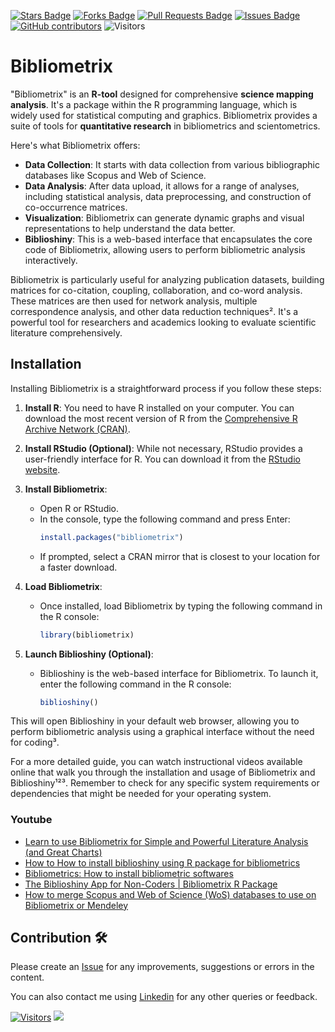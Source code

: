 <a href="https://github.com/drshahizan/research-design/stargazers"><img src="https://img.shields.io/github/stars/drshahizan/research-design" alt="Stars Badge"/></a>
<a href="https://github.com/drshahizan/research-design/network/members"><img src="https://img.shields.io/github/forks/drshahizan/research-design" alt="Forks Badge"/></a>
<a href="https://github.com/drshahizan/research-design/pulls"><img src="https://img.shields.io/github/issues-pr/drshahizan/research-design" alt="Pull Requests Badge"/></a>
<a href="https://github.com/drshahizan/research-design"><img src="https://img.shields.io/github/issues/drshahizan/research-design" alt="Issues Badge"/></a>
<a href="https://github.com/drshahizan/research-design/graphs/contributors"><img alt="GitHub contributors" src="https://img.shields.io/github/contributors/drshahizan/research-design?color=2b9348"></a>
![Visitors](https://api.visitorbadge.io/api/visitors?path=https%3A%2F%2Fgithub.com%2Fdrshahizan%2MCSD1043&labelColor=%23d9e3f0&countColor=%23697689&style=flat)


# Bibliometrix
"Bibliometrix" is an **R-tool** designed for comprehensive **science mapping analysis**. It's a package within the R programming language, which is widely used for statistical computing and graphics. Bibliometrix provides a suite of tools for **quantitative research** in bibliometrics and scientometrics.

Here's what Bibliometrix offers:
- **Data Collection**: It starts with data collection from various bibliographic databases like Scopus and Web of Science.
- **Data Analysis**: After data upload, it allows for a range of analyses, including statistical analysis, data preprocessing, and construction of co-occurrence matrices.
- **Visualization**: Bibliometrix can generate dynamic graphs and visual representations to help understand the data better.
- **Biblioshiny**: This is a web-based interface that encapsulates the core code of Bibliometrix, allowing users to perform bibliometric analysis interactively.

Bibliometrix is particularly useful for analyzing publication datasets, building matrices for co-citation, coupling, collaboration, and co-word analysis. These matrices are then used for network analysis, multiple correspondence analysis, and other data reduction techniques². It's a powerful tool for researchers and academics looking to evaluate scientific literature comprehensively.

## Installation
Installing Bibliometrix is a straightforward process if you follow these steps:

1. **Install R**: You need to have R installed on your computer. You can download the most recent version of R from the [Comprehensive R Archive Network (CRAN)](https://cran.r-project.org/).

2. **Install RStudio (Optional)**: While not necessary, RStudio provides a user-friendly interface for R. You can download it from the [RStudio website](https://posit.co/download/rstudio-desktop/).

3. **Install Bibliometrix**:
   - Open R or RStudio.
   - In the console, type the following command and press Enter:
     ```R
     install.packages("bibliometrix")
     ```
   - If prompted, select a CRAN mirror that is closest to your location for a faster download.

4. **Load Bibliometrix**:
   - Once installed, load Bibliometrix by typing the following command in the R console:
     ```R
     library(bibliometrix)
     ```

5. **Launch Biblioshiny (Optional)**:
   - Biblioshiny is the web-based interface for Bibliometrix. To launch it, enter the following command in the R console:
     ```R
     biblioshiny()
     ```

This will open Biblioshiny in your default web browser, allowing you to perform bibliometric analysis using a graphical interface without the need for coding³.

For a more detailed guide, you can watch instructional videos available online that walk you through the installation and usage of Bibliometrix and Biblioshiny¹²³. Remember to check for any specific system requirements or dependencies that might be needed for your operating system.


### Youtube
- [Learn to use Bibliometrix for Simple and Powerful Literature Analysis (and Great Charts)](https://www.youtube.com/watch?v=5nXzL2yCkGQ)
- [How to How to install biblioshiny using R package for bibliometrics](https://www.youtube.com/watch?v=gjxfqzSuiIo)
- [Bibliometrics: How to install bibliometric softwares]( https://www.youtube.com/watch?v=ETwMBqv_wiM)
- [The Biblioshiny App for Non-Coders | Bibliometrix R Package](https://youtu.be/tAEgZlmnD-A?si=k00PGRxzEPB3aVRl)
- [How to merge Scopus and Web of Science (WoS) databases to use on Bibliometrix or Mendeley](https://youtu.be/chaDruiPs4U?si=uYm2xwjnUnTMA3u0)

## Contribution 🛠️
Please create an [Issue](https://github.com/drshahizan/MCSD1043/issues) for any improvements, suggestions or errors in the content.

You can also contact me using [Linkedin](https://www.linkedin.com/in/drshahizan/) for any other queries or feedback.

[![Visitors](https://api.visitorbadge.io/api/visitors?path=https%3A%2F%2Fgithub.com%2Fdrshahizan&labelColor=%23697689&countColor=%23555555&style=plastic)](https://visitorbadge.io/status?path=https%3A%2F%2Fgithub.com%2Fdrshahizan)
![](https://hit.yhype.me/github/profile?user_id=81284918)

